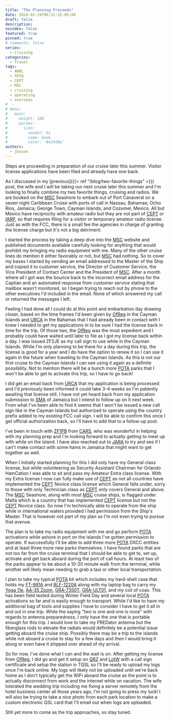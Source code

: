 ```yaml
---
title: "The Planning Proceeds"
date: 2024-02-24T08:52:15-05:00
draft: false
description: 
noindex: false
featured: true
pinned: true
# comments: false
series:
  - Cruising
categories:
  - Travel
tags:
  - ARRL
  - POTA
  - CEPT
  - MSC
  - cruising
  - operating
  - overseas
#  - 
# menu:
#   main:
#     weight: 100
#     params:
#       icon:
#         vendor: bs
#         name: book
#         color: '#e24d0e'
authors:
  - jbouse
---
```


Steps are proceeding in preparation of our cruise later this summer. Visitor
license applications have been filed and already have one back.

<!--more-->

As I discussed in my [previous]({{< ref "/blog/two-favorite-things" >}}) post, the wife and I will
be taking our next cruise later this summer and I'm looking to finally combine my two favorite
things, cruising and radios. We are booked on the [MSC] Seashore to embark out of Port Canaveral on
a seven night Caribbean Cruise with ports of call in Nassau, Bahamas; Ocho Rios, Jamaica; George Town, Cayman Islands; and Cozumel, Mexico. All but Mexico have reciprocity with amateur radio but
they are not part of [CEPT] or [IARP], so that requires filing for a visitor or temporary amateur
radio license. Just as with the FCC, there is a small fee the agencies in charge of granting the
license charge but it's not a big detriment.

I started the process by taking a deep dive into the [MSC] website and published documents available
carefully looking for anything that would prohibit my bringing my radio equipment with me. Many of
the other cruise lines do mention it either favorably or not, but [MSC] had nothing. So to cover my
bases I started by sending an email addressed to the Master of the Ship and copied it to customer
service, the Director of Customer Service, the Vice President of Contact Center and the President of
[MSC]. After a month where all I got was the bounce back to the incorrect email address for the
Captian and an automated response from customer service stating that mailbox wasn't monitored, so I
began trying to reach out by phone to the other executives I'd included in the email. None of which
answered my call or returned the messages I left.

Feeling I had done all I could do at this point and embarkation day drawing closer, based on the
time frames I'd been given by [OfReg][OFREG] in the Cayman Islands and [URCA] in the Bahamas that
I had already been in contact with I knew I needed to get my applications in to be sure I had the
license back in time for the trip. Of those two, the [OfReg][OFREG] was the most expedient and I
probably could have waited until later to file as I got my license back within a day. I was issued
ZF2JE as my call sign to use while in the Cayman Islands. While I'm only planning to be there for a
day during this trip, the license is good for a year and I do have the option to renew it so I can
use it again in the future when traveling to the Cayman Islands. As this is not our first cruise to
the Cayman Islands I can see using it again as a definite possibility. Not to mention there will be
a bunch more [POTA] parks that I won't be able to get to activate this trip, so I have to go back!

I did get an email back from [URCA] that my application is being processed and I'd previously been
informed it could take 3-4 weeks so I'm patiently awaiting that license still. I have not yet heard
back from my application submission to [SMA] of Jamaica but I intend to follow up on it next week.
From what I've been able to find it seems that I won't be issued a new call sign like in the Cayman
Islands but authorized to operate using the country prefix added to my existing FCC call sign. I
will be able to confirm this once I get official authorization back, so I'll have to add that to a
follow-up post.

I've been in touch with [ZF1PB] from [CARS], who was wonderful in helping with my planning prep and
I'm looking forward to actually getting to meet up with while on the island. I have also reached out
to [JARA] to try and see if I can't make contact with some hams in Jamaica that might want to get
together as well.

When I initially started planning for this I did only have my General class license, but while
volunteering as Security Assistant Chairman for Orlando HamCation I was able to sit and pass my
Amateur Extra class license. With my Extra license I now can fully make use of [CEPT] as not all
countries have implemented the [CEPT] Novice class license which General falls under, sorry to those
with only Technician class as [CEPT] only covers General and above. The [MSC] Seashore, along with
most [MSC] cruise ships, is flagged under Malta which is a country that has implemented [CEPT]
license but not the [CEPT] Novice class. So now I'm technically able to operate from the ship while
in international waters provided I had permission from the Ship's Master. That is however not part
of my plan so I'm not even trying to pursue that avenue. 

The plan is to take my radio equipment with me and go perform [POTA] activations while ashore in port
on the islands I've gotten permission to operate. If successfully I'll be able to add three more [POTA] DXCC entities and at least three more new parks themselves. I have found parks that are not
too far from the cruise terminal that I should be able to get to, set up, activate and get back
aboard during the port of call hours. At least two of the parks appear to be about a 10-20 minute
walk from the terminal, while another will likely mean needing to grab a taxi or other local
transportation.

I plan to take my typical [POTA] kit which includes my hard-shell case that holds my [FT-991A] and [BLF-1220A] along with my laptop bag to carry my [Yoga 11e], [AA-35 Zoom], [GRA-7350T], [GRA-ULT01],
and my coil of coax. This has been field tested during Winter Field Day and several local [POTA]
activations so far and is easily enough to transport. While I'd like to have my additional bag of
tools and supplies I have to consider I have to get it all in and out in one trip. While the saying
"two is one and one is none" with regards to antenna preparedness, I only have the one that is
portable enough for this trip. I would love to take my PREDator antenna but the fiberglass rods to
elevate the radials would definitely be a potential issue getting aboard the cruise ship. Possibly
there may be a trip to the islands while not aboard a cruise to stay for a few days and then I would
bring it along or even have it shipped over ahead of my arrival.

So for now, I've done what I can and the wait is on. After getting my license from [OfReg][OFREG], I
did go and get it setup on [QRZ] and [LotW] with a call sign certificate and setup the station in
TQSL so I'll be ready to upload my logs once I'm back online. My logs will likely not be uploaded
until we're back home as I don't typically get the WiFi aboard the cruise as the point is to actually
disconnect from work and the internet while on vacation. The wife tolerated the wedding trip
including me fixing a server remotely from the hotel business center all those years ago, I'm not
going to press my luck! I will also be trying to take a nice photo from each park location to make
a custom electronic QSL card that I'll email out when logs are uploaded.

Still yet more to come as the trip approaches, so stay tuned.

[MSC]: https://www.msccruisesusa.com/ "MSC Cruises"
[POTA]: https://pota.app/ "Parks on the Air"
[ZF1PB]: https://www.qrz.com/db/ZF1PB "ZF1PB: Phil Bodden"
[CARS]: https://caymanhams.org/ "Cayman Amateur Radio Society"
[JARA]: https://www.jamaicaham.org/ "The Jamaica Amateur Radio Association"
[OFREG]: https://www.ofreg.ky/ "Utility Regulation and Competition Office of the Cayman Islands"
[URCA]: https://www.urcabahamas.bs/ "Utilities Regulation & Competition Authority"
[SMA]: https://www.sma.gov.jm/ "Spectrum Management Authority"
[CEPT]: https://www.arrl.org/cept "European Conference of Postal and Telecommunications Administrations"
[IARP]: https://www.arrl.org/iarp "International Amateur Radio Permit"
[FT-991A]: https://www.yaesu.com/indexVS.cfm?cmd=DisplayProducts&ProdCatID=102&encProdID=490C4A71118AD0F4E825E89D821B73BB "Yaesu FT-991A"
[AA-35 Zoom]: https://rigexpert.com/products/antenna-analyzers/aa-35-zoom/ "RigExpert AA-35 Zoom Antenna Analyzer"
[LotW]: https://lotw.arrl.org/lotwuser/default "ARRL's Logbook of the World"
[QRZ]: https://logbook.qrz.com/ "Logbook by QRZ.com"
[GRA-7350T]: https://www.gabilradio.com/gra-7350t "GRA-7350T telescopic car antenna"
[GRA-ULT01]: https://www.gabilradio.com/gra-ult01-mk3eng "GRA-ULT01 MK3 Lightweight Portable Antenna Mast Mount Tripod Tower"
[Yoga 11e]: https://www.lenovo.com/us/en/p/laptops/thinkpad/thinkpad11e/thinkpad-yoga-11e-(5th-gen)/20lms09v00 "Lenova Thinkpad Yoga 11e (5th Gen)"
[BLF-1220A]: https://www.bioennopower.com/products/12v-20ah-lfp-battery-pvc-blf-1220a "Bioenno Power 12V 20Ah LFP Battery"
